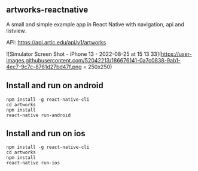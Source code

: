 ## artworks-reactnative

A small and simple example app in React Native with navigation, api and listview.

API: https://api.artic.edu/api/v1/artworks

![Simulator Screen Shot - iPhone 13 - 2022-08-25 at 15 13 33](https://user-images.githubusercontent.com/52042213/186676141-0a7c0838-9ab1-4ec7-9c7c-8761d27bd47f.png = 250x250)

## Install and run on android
```
npm install -g react-native-cli
cd artworks
npm install
react-native run-android
```

## Install and run on ios
```
npm install -g react-native-cli
cd artworks
npm install
react-native run-ios
```



